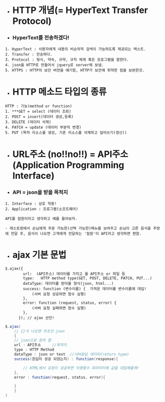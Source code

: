- # HTTP 개념(= HyperText Transfer Protocol)
- ### HyperText를 전송하겠다!

```
1. HyperText : 사용자에게 내용의 비순차적 검색이 가능하도록 제공되는 텍스트.
2. Transfer : 전송하다.
3. Protocol : 형식, 약속, 규약, 규칙 체계 혹은 프로그램을 말한다.
4. json을 HTTP로 만들어서 jquery로 server에 보냄.
5. HTTPS : HTTP의 보안 버젼을 얘기함, HTTP가 보안에 취약한 점을 보완한것.
```

- # HTTP 메소드 타입의 종류

```
HTTP : 기능(method or function)
1. ***GET = select (데이터 조회)
2. POST = insert(데이터 생성,등록)
3. DELETE (데이터 삭제)
4. PATCH = update (데이터 부분적 변경)
5. PUT (목적 리소스를 생성, 기존 리소스를 삭제하고 덮어쓰기(갱신))
```

- # URL주소 (no!!no!!) = API주소(Application Programming Interface)
- ### API = json을 받을 목적지

```
1. Interface : 상호 작용!
2. Application : 프로그램(소프트웨어)

API를 점원이라고 생각하고 예를 들어보자.

- 레스토랑에서 손님에게 주문 가능한(선택 가능한)메뉴를 보여주고 손님이 고른 음식을 주방에 전달 후, 음식이 나오면 고객에게 전달하는 '점원'이 API라고 생각하면 편함.
```

- # ajax 기본 문법

```
$.ajax({
        url:  (API주소) 데이터를 가지고 올 API주소 or 파일 등
        type:   HTTP method type(GET, POST, DELETE, PATCH, PUT...)
        dataType: 데이터를 받아올 형식(json, html...)
        success: function (변수이름) {  가져온 데이터를 변수이름에 대입!
            (서버 요청 성공하면 함수 실행)
        },
        error: function (request, status, error) {
            (서버 요청 실패하면 함수 실행)
        },
      }); // ajax 선언!
```

```CS
$.ajax(
    // {}가 나오면 무조건 json
    {
    // json으로 정의 함
    url : API주소     //목적지
    type : HTTP Method
    dataType : json or text  //서버응답 데이터(return type)
    success(응답이 성공 되었는지) : function(response){

        // HTML에서 요청이 성공하면 익명함수 파라미터에 값을 대입해줄께!
    },
    error : function(request, status, error){

    }
    }
)
```
